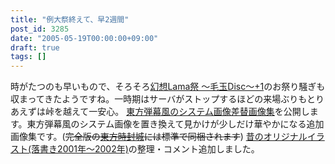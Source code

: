 ```yaml
---
title: "例大祭終えて、早2週間"
post_id: 3285
date: "2005-05-19T00:00:00+09:00"
draft: true
tags: []
---
```



時がたつのも早いもので、そろそろ[幻想Lama祭 ～毛玉Disc～+1](http://lama.danmaq.com/lama/)のお祭り騒ぎも収まってきたようですね。一時期はサーバがストップするほどの来場ぶりもとりあえずは峠を越えて一安心。 [東方弾幕風のシステム画像差替画像集](https://danmaq.com/3286)を公開します。東方弾幕風のシステム画像を置き換えて見かけが少しだけ華やかになる追加画像集です。(~~完全版の[東方時封城](https://danmaq.com/!/thA/)には標準で同梱されます~~)  [昔のオリジナルイラスト(落書き2001年～2002年)](https://danmaq.com/category/products/illustration)の整理・コメント追加しました。
